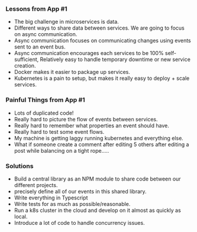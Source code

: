 ### Lessons from App #1
* The big challenge in microservices is data.
* Different ways to share data between services. We are going to focus on async communication.
* Async communication focuses on communicating changes using events sent to an event bus.
* Async communication encourages each services to be 100% self-sufficient, Relatively easy to handle temporary downtime or new service creation.
* Docker makes it easier to package up services. 
* Kubernetes is a pain to setup, but makes it really easy to deploy + scale services.


### Painful Things from App #1
* Lots of duplicated code!
* Really hard to picture the flow of events between services.
* Really hard to remember what properties an event should have.
* Really hard to test some event flows. 
* My machine is getting laggy running kubernetes and everything else.
* What if someone create a comment after editing 5 others after editing a post while balancing on a tight rope.....

### Solutions
* Build a central library as an NPM module to share code between our different projects.
* precisely define all of our events in this shared library.
* Write everything in Typescript
* Write tests for as much as possible/reasonable.
* Run a k8s cluster in the cloud and develop on it almost as quickly as local.
* Introduce a lot of code to handle concurrency issues. 